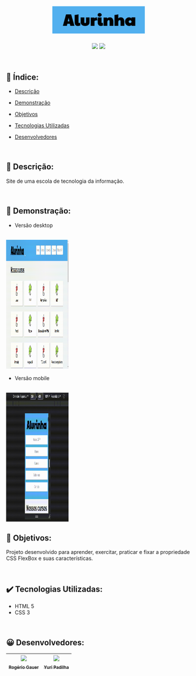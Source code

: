 <h1 align="center"><img src="img/logos/logoAlurinha.png" width="50%"></h1>

<p align="center">
<img src="https://img.shields.io/badge/status-conclu%C3%ADdo-228b22">
<img src="https://img.shields.io/badge/vers%C3%A3o-v1.0.0-1414b9">
</p>

<br/>

## :bookmark_tabs: Índice:

- [Descrição](#pagewithcurl-descrição)

- [Demonstração](#mega-demonstração)

- [Objetivos](#dart-objetivos)

- [Tecnologias Utilizadas](#heavycheckmark-tecnologias-utilizadas)

- [Desenvolvedores](#grinning-desenvolvedores)

<br/>

## :scroll: Descrição:
Site de uma escola de tecnologia da informação.

<br/>

## :mega: Demonstração:
- Versão desktop

<br/>
<img src="img\alurinhaDesktop.gif" width="170" height="350">

<br/>

- Versão mobile

<br/>
<img src="img\alurinhaMobile.gif" width="170" height="350">

<br/>

## :dart: Objetivos:
Projeto desenvolvido para aprender, exercitar, praticar e fixar a propriedade CSS FlexBox e suas características. 

<br/>

## :heavy_check_mark: Tecnologias Utilizadas:
- HTML 5
- CSS 3

<br/>

## :grinning: Desenvolvedores:
| [<img src="https://avatars.githubusercontent.com/u/96431522?v=4" width=115><br><sub>Rogério Gauer</sub>](https://github.com/rogeriogauer) |[<img src="https://media-exp1.licdn.com/dms/image/C4D03AQEZUryu34Vq1A/profile-displayphoto-shrink_200_200/0/1530658790068?e=1659571200&v=beta&t=9kHYobE9ESdMxElaXWIqfmRcEStRlDr5C_ixYa55oxc" width=115><br><sub>Yuri Padilha</sub>](https://www.linkedin.com/in/yuri-padilha/) | 
| :---: | :---: 

